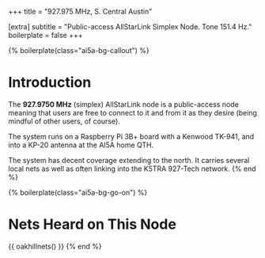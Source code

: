 +++
title = "927.975 MHz, S. Central Austin"

[extra]
subtitle = "Public-access AllStarLink Simplex Node. Tone 151.4 Hz."
boilerplate = false
+++

{% boilerplate(class="ai5a-bg-callout") %}
# Introduction

The **927.9750 MHz** (simplex) AllStarLink node is a public-access node meaning
that users are free to connect to it and from it as they desire (being mindful
of other users, of course).

The system runs on a Raspberry Pi 3B+ board with a Kenwood TK-941, and into a
KP-20 antenna at the AI5A home QTH.

The system has decent coverage extending to the north. It carries several local
nets as well as often linking into the K5TRA 927-Tech network.
{% end %}

{% boilerplate(class="ai5a-bg-go-on") %}
# Nets Heard on This Node

{{ oakhillnets() }}
{% end %}
